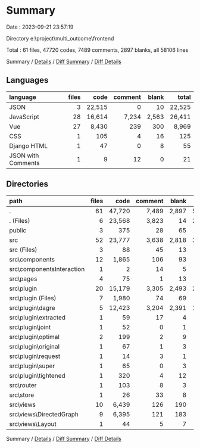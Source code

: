 # Summary

Date : 2023-09-21 23:57:19

Directory e:\\project\\multi_outcome\\frontend

Total : 61 files,  47720 codes, 7489 comments, 2897 blanks, all 58106 lines

Summary / [Details](details.md) / [Diff Summary](diff.md) / [Diff Details](diff-details.md)

## Languages
| language | files | code | comment | blank | total |
| :--- | ---: | ---: | ---: | ---: | ---: |
| JSON | 3 | 22,515 | 0 | 10 | 22,525 |
| JavaScript | 28 | 16,614 | 7,234 | 2,563 | 26,411 |
| Vue | 27 | 8,430 | 239 | 300 | 8,969 |
| CSS | 1 | 105 | 4 | 16 | 125 |
| Django HTML | 1 | 47 | 0 | 8 | 55 |
| JSON with Comments | 1 | 9 | 12 | 0 | 21 |

## Directories
| path | files | code | comment | blank | total |
| :--- | ---: | ---: | ---: | ---: | ---: |
| . | 61 | 47,720 | 7,489 | 2,897 | 58,106 |
| . (Files) | 6 | 23,568 | 3,823 | 14 | 27,405 |
| public | 3 | 375 | 28 | 65 | 468 |
| src | 52 | 23,777 | 3,638 | 2,818 | 30,233 |
| src (Files) | 3 | 88 | 45 | 13 | 146 |
| src\\components | 12 | 1,865 | 106 | 93 | 2,064 |
| src\\componentsInteraction | 1 | 2 | 14 | 5 | 21 |
| src\\pages | 4 | 75 | 1 | 13 | 89 |
| src\\plugin | 20 | 15,179 | 3,305 | 2,493 | 20,977 |
| src\\plugin (Files) | 7 | 1,980 | 74 | 69 | 2,123 |
| src\\plugin\\dagre | 5 | 12,423 | 3,204 | 2,391 | 18,018 |
| src\\plugin\\extracted | 1 | 59 | 17 | 4 | 80 |
| src\\plugin\\joint | 1 | 52 | 0 | 1 | 53 |
| src\\plugin\\optimal | 2 | 199 | 2 | 9 | 210 |
| src\\plugin\\original | 1 | 67 | 1 | 3 | 71 |
| src\\plugin\\request | 1 | 14 | 3 | 1 | 18 |
| src\\plugin\\super | 1 | 65 | 0 | 3 | 68 |
| src\\plugin\\tightened | 1 | 320 | 4 | 12 | 336 |
| src\\router | 1 | 103 | 8 | 3 | 114 |
| src\\store | 1 | 26 | 33 | 8 | 67 |
| src\\views | 10 | 6,439 | 126 | 190 | 6,755 |
| src\\views\\DirectedGraph | 9 | 6,395 | 121 | 183 | 6,699 |
| src\\views\\Layout | 1 | 44 | 5 | 7 | 56 |

Summary / [Details](details.md) / [Diff Summary](diff.md) / [Diff Details](diff-details.md)